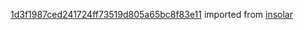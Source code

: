 [1d3f1987ced241724ff73519d805a65bc8f83e11](https://github.com/insolar/insolar/commit/1d3f1987ced241724ff73519d805a65bc8f83e11) imported from [insolar](https://github.com/insolar/insolar)
